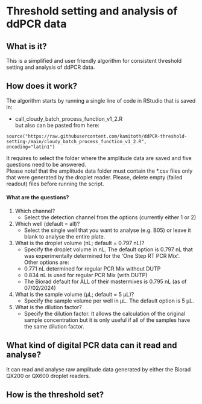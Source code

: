 # Threshold setting and analysis of ddPCR data

What is it?
-
This is a simplified and user friendly algorithm for consistent threshold setting and analysis of ddPCR data.

How does it work?
-
The algorithm starts by running a single line of code in RStudio that is saved in:
- call_cloudy_batch_process_function_v1_2.R   
but also can be pasted from here:
```
source("https://raw.githubusercontent.com/kamitoth/ddPCR-threshold-setting-/main/cloudy_batch_process_function_v1_2.R", encoding="latin1")
```
It requires to select the folder where the amplitude data are saved and five questions need to be answered.  
Please note! that the amplitude data folder must contain the *.csv files only that were generated by the droplet reader. Please, delete empty (failed readout) files before running the script.

#### What are the questions?
1) Which channel?
   - Select the detection channel from the options (currently either 1 or 2)
2) Which well (default = all)?
   - Select the single well that you want to analyse (e.g. B05) or leave it blank to analyse the entire plate.
3) What is the droplet volume (nL; default = 0.797 nL)?
   - Specify the droplet volume in nL. The default option is 0.797 nL that was experimentally determined for the 'One Step RT PCR Mix'.  
   Other options are:
   - 0.771 nL determined for regular PCR Mix without DUTP
   - 0.834 nL is used for regular PCR Mix (with DUTP)
   - The Biorad default for ALL of their mastermixes is 0.795 nL (as of 07/02/2024)
4) What is the sample volume (µL; default = 5 µL)?
   - Specify the sample volume per well in µL. The default option is 5 µL.
5) What is the dilution factor?
   - Specify the dilution factor. It allows the calculation of the original sample concentration but it is only useful if all of the samples have the same dilution factor.

What kind of digital PCR data can it read and analyse?
-
It can read and analyse raw amplitude data generated by either the Biorad QX200 or QX600 droplet readers. 

How is the threshold set?
-

